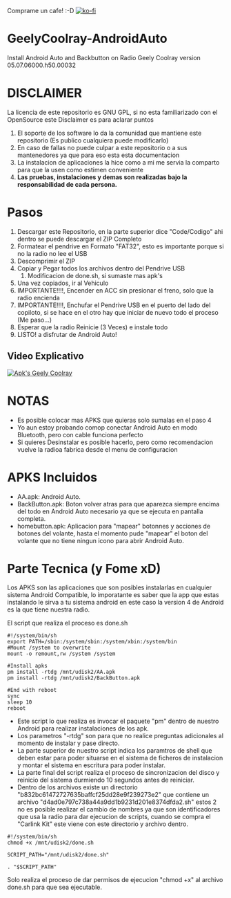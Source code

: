 Comprame un cafe! :-D [![ko-fi](https://ko-fi.com/img/githubbutton_sm.svg)](https://ko-fi.com/S6S3NKLZ2)

# GeelyCoolray-AndroidAuto
Install Android Auto and Backbutton on Radio Geely Coolray version 05.07.06000.h50.00032

# DISCLAIMER
La licencia de este repositorio es GNU GPL, si no esta familiarizado con el OpenSource este Disclaimer es para aclarar puntos
1. El soporte de los software lo da la comunidad que mantiene este repositorio (Es publico cualquiera puede modificarlo)
2. En caso de fallas no puede culpar a este repositorio o a sus mantenedores ya que para eso esta esta documentacion
3. La instalacion de aplicaciones la hice como a mi me servia la comparto para que la usen como estimen conveniente
4. **Las pruebas, instalaciones y demas son realizadas bajo la responsabilidad de cada persona.**

# Pasos
1. Descargar este Repositorio, en la parte superior dice "Code/Codigo" ahi dentro se puede descargar el ZIP Completo
2. Formatear el pendrive en Formato "FAT32", esto es importante porque si no la radio no lee el USB
3. Descomprimir el ZIP
4. Copiar y Pegar todos los archivos dentro del Pendrive USB
   1. Modificacion de done.sh, si sumaste mas apk's
5. Una vez copiados, ir al Vehiculo
6. IMPORTANTE!!!!, Encender en ACC sin presionar el freno, solo que la radio encienda
7. IMPORTANTE!!!!, Enchufar el Pendrive USB en el puerto del lado del copiloto, si se hace en el otro hay que iniciar de nuevo todo el proceso (Me paso...)
8. Esperar que la radio Reinicie (3 Veces) e instale todo
9.  LISTO! a disfrutar de Android Auto!

## Video Explicativo
[![Apk's Geely Coolray](https://i9.ytimg.com/vi/v69KjKH5K_Q/mq1.jpg?sqp=CLiOwqQG-oaymwEmCMACELQB8quKqQMa8AEB-AHUBoAC4AOKAgwIABABGEMgRihlMA8%3D&rs=AOn4CLDGjhCVwRV7zYGM3OlYNFyLj1m8UA&retry=4)](https://youtu.be/v69KjKH5K_Q "Apk's Geely Coolray")

# NOTAS
- Es posible colocar mas APKS que quieras solo sumalas en el paso 4
- Yo aun estoy probando comop conectar Android Auto en modo Bluetooth, pero con cable funciona perfecto
- Si quieres Desinstalar es posible hacerlo, pero como recomendacion vuelve la radioa fabrica desde el menu de configuracion

# APKS Incluidos
- AA.apk: Android Auto.
- BackButton.apk: Boton volver atras para que aparezca siempre encima del todo en Android Auto necesario ya que se ejecuta en pantalla completa.
- homebutton.apk: Aplicacion para "mapear" botonnes y acciones de botones del volante, hasta el momento pude "mapear" el boton del volante que no tiene ningun icono para abrir Android Auto.


# Parte Tecnica (y Fome xD)
Los APKS son las aplicaciones que son posibles instalarlas en cualquier sistema Android Compatible, lo imporatante es saber que la app que estas instalando le sirva a tu sistema android en este caso la version 4 de Android es la que tiene nuestra radio.

El script que realiza el proceso es done.sh
```shell
#!/system/bin/sh
export PATH=/sbin:/system/sbin:/system/xbin:/system/bin
#Mount /system to overwrite
mount -o remount,rw /system /system

#Install apks
pm install -rtdg /mnt/udisk2/AA.apk
pm install -rtdg /mnt/udisk2/BackButton.apk

#End with reboot
sync
sleep 10
reboot
```
- Este script lo que realiza es invocar el paquete "pm" dentro de nuestro Android para realizar instalaciones de los apk.
- Los parametros "-rtdg" son para que no realice preguntas adicionales al momento de instalar y pase directo.
- La parte superior de nuestro script indica los paramtros de shell que deben estar para poder situarse en el sistema de ficheros de instalacion y montar el sistema en escritura para poder instalar.
- La parte final del script realiza el proceso de sincronizacion del disco y reinicio del sistema durmiendo 10 segundos antes de reiniciar.
- Dentro de los archivos existe un directorio "b832bc61472727635baffcf25dd28e9f239273e2" que contiene un archivo "d4ad0e797c738a44a9dd1b9231d201e8374dfda2.sh" estos 2 no es posible realizar el cambio de nombres ya que son identificadores que usa la radio para dar ejecucion de scripts, cuando se compra el "Carlink Kit" este viene con este directorio y archivo dentro.
```shell
#!/system/bin/sh
chmod +x /mnt/udisk2/done.sh

SCRIPT_PATH="/mnt/udisk2/done.sh"

. "$SCRIPT_PATH"
```
Solo realiza el proceso de dar permisos de ejecucion "chmod +x" al archivo done.sh para que sea ejecutable.
